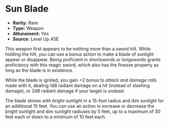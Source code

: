 
# Sun Blade

* **Rarity:** Rare
* **Type:** Weapon
* **Attunement:** Yes
* **Source:** Level Up A5E


This weapon first appears to be nothing more than a sword hilt. While holding the hilt, you can use a bonus action to make a blade of sunlight appear or disappear. Being proficient in shortswords or longswords grants proficiency with this magic sword, which also has the finesse property as long as the blade is in existence.

While the blade is ignited, you gain +2 bonus to _attack and damage rolls_  made with it, dealing 1d8 radiant damage on a hit (instead of slashing damage), or 2d8 radiant damage if your target is undead.

The blade shines with _bright sunlight_  in a 15-foot radius and dim sunlight for an additional 15 feet. You can use an action to increase or decrease the bright sunlight and dim sunlight radiuses by 5 feet, up to a maximum of 30 feet each or down to a minimum of 10 feet each.
